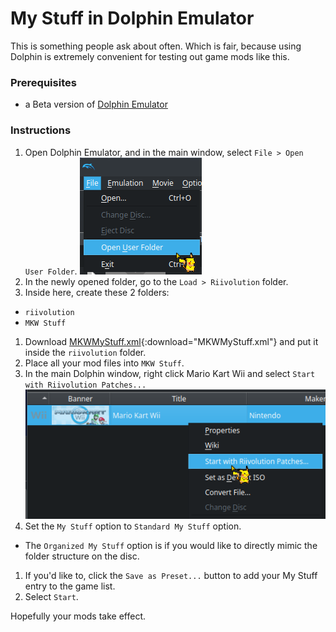 # My Stuff in Dolphin Emulator

This is something people ask about often. Which is fair, because using Dolphin is extremely convenient for testing out game mods like this.

### Prerequisites

- a Beta version of [Dolphin Emulator](https://dolphin-emu.org/download)

### Instructions

1. Open Dolphin Emulator, and in the main window, select `File > Open User Folder`.
![Open User Folder](/res/image/dolphin-open-user-folder.png)
1. In the newly opened folder, go to the `Load > Riivolution` folder.
1. Inside here, create these 2 folders:
  + `riivolution`
  + `MKW Stuff`
1. Download [MKWMyStuff.xml](/res/file/MKWMyStuff.xml){:download="MKWMyStuff.xml"} and put it inside the `riivolution` folder.
1. Place all your mod files into `MKW Stuff`.
1. In the main Dolphin window, right click Mario Kart Wii and select `Start with Riivolution Patches...`
![Start with Riivolution Patches...](/res/image/dolphin-riivo-patches.png)
1. Set the `My Stuff` option to `Standard My Stuff` option.
  * The `Organized My Stuff` option is if you would like to directly mimic the folder structure on the disc.
1. If you'd like to, click the `Save as Preset...` button to add your My Stuff entry to the game list.
1. Select `Start`. 

Hopefully your mods take effect.
